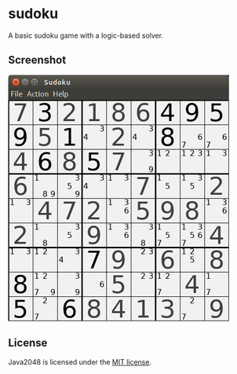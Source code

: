 # sudoku

A basic sudoku game with a logic-based solver.

## Screenshot
![slideGame screenshot](screenshot.png)

## License
Java2048 is licensed under the [MIT license](LICENSE).


